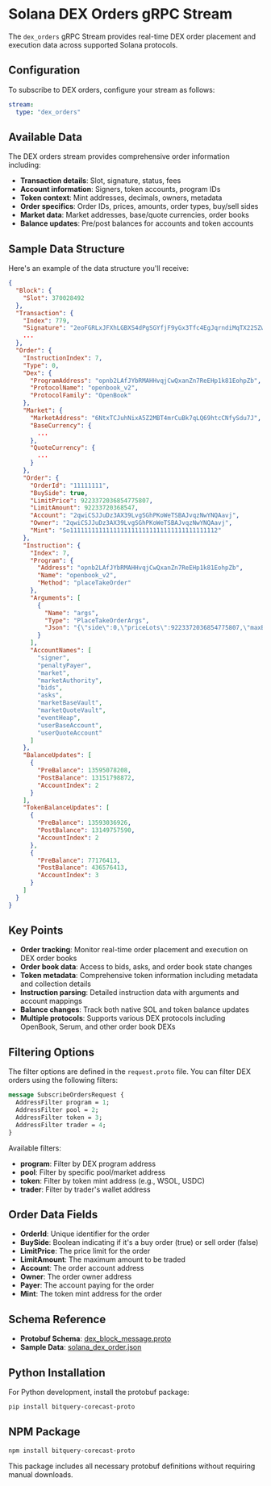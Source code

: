 # Solana DEX Orders gRPC Stream

The `dex_orders` gRPC Stream provides real-time DEX order placement and execution data across supported Solana protocols.

## Configuration

To subscribe to DEX orders, configure your stream as follows:

```yaml
stream:
  type: "dex_orders"
```

## Available Data

The DEX orders stream provides comprehensive order information including:

- **Transaction details**: Slot, signature, status, fees
- **Account information**: Signers, token accounts, program IDs
- **Token context**: Mint addresses, decimals, owners, metadata
- **Order specifics**: Order IDs, prices, amounts, order types, buy/sell sides
- **Market data**: Market addresses, base/quote currencies, order books
- **Balance updates**: Pre/post balances for accounts and token accounts

## Sample Data Structure

Here's an example of the data structure you'll receive:

```json
{
  "Block": {
    "Slot": 370028492
  },
  "Transaction": {
    "Index": 779,
    "Signature": "2eoFGRLxJFXhLGBXS4dPgSGYfjF9yGx3Tfc4EgJqrndiMqTX22SZwaH1E8E8p7333z2CWqofY8YvJgB7DN6hJv1L",
    ...
  },
  "Order": {
    "InstructionIndex": 7,
    "Type": 0,
    "Dex": {
      "ProgramAddress": "opnb2LAfJYbRMAHHvqjCwQxanZn7ReEHp1k81EohpZb",
      "ProtocolName": "openbook_v2",
      "ProtocolFamily": "OpenBook"
    },
    "Market": {
      "MarketAddress": "6NtxTCJuhNixA5Z2MBT4mrCuBk7qLQ69htcCNfySdu7J",
      "BaseCurrency": {
        ...
      },
      "QuoteCurrency": {
        ...
      }
    },
    "Order": {
      "OrderId": "11111111",
      "BuySide": true,
      "LimitPrice": 9223372036854775807,
      "LimitAmount": 92233720368547,
      "Account": "2qwiCSJJuDz3AX39LvgSGhPKoWeTSBAJvqzNwYNQAavj",
      "Owner": "2qwiCSJJuDz3AX39LvgSGhPKoWeTSBAJvqzNwYNQAavj",
      "Mint": "So11111111111111111111111111111111111111112"
    },
    "Instruction": {
      "Index": 7,
      "Program": {
        "Address": "opnb2LAfJYbRMAHHvqjCwQxanZn7ReEHp1k81EohpZb",
        "Name": "openbook_v2",
        "Method": "placeTakeOrder"
      },
      "Arguments": [
        {
          "Name": "args",
          "Type": "PlaceTakeOrderArgs",
          "Json": "{\"side\":0,\"priceLots\":9223372036854775807,\"maxBaseLots\":92233720368547,\"maxQuoteLotsIncludingFees\":443279519,\"orderType\":3,\"limit\":50}"
        }
      ],
      "AccountNames": [
        "signer",
        "penaltyPayer",
        "market",
        "marketAuthority",
        "bids",
        "asks",
        "marketBaseVault",
        "marketQuoteVault",
        "eventHeap",
        "userBaseAccount",
        "userQuoteAccount"
      ]
    },
    "BalanceUpdates": [
      {
        "PreBalance": 13595078208,
        "PostBalance": 13151798872,
        "AccountIndex": 2
      }
    ],
    "TokenBalanceUpdates": [
      {
        "PreBalance": 13593036926,
        "PostBalance": 13149757590,
        "AccountIndex": 2
      },
      {
        "PreBalance": 77176413,
        "PostBalance": 436576413,
        "AccountIndex": 3
      }
    ]
  }
}
```

## Key Points

- **Order tracking**: Monitor real-time order placement and execution on DEX order books
- **Order book data**: Access to bids, asks, and order book state changes
- **Token metadata**: Comprehensive token information including metadata and collection details
- **Instruction parsing**: Detailed instruction data with arguments and account mappings
- **Balance changes**: Track both native SOL and token balance updates
- **Multiple protocols**: Supports various DEX protocols including OpenBook, Serum, and other order book DEXs

## Filtering Options

The filter options are defined in the `request.proto` file. You can filter DEX orders using the following filters:

```protobuf
message SubscribeOrdersRequest {
  AddressFilter program = 1;
  AddressFilter pool = 2;
  AddressFilter token = 3;
  AddressFilter trader = 4;
}
```

Available filters:
- **program**: Filter by DEX program address
- **pool**: Filter by specific pool/market address
- **token**: Filter by token mint address (e.g., WSOL, USDC)
- **trader**: Filter by trader's wallet address


## Order Data Fields

- **OrderId**: Unique identifier for the order
- **BuySide**: Boolean indicating if it's a buy order (true) or sell order (false)
- **LimitPrice**: The price limit for the order
- **LimitAmount**: The maximum amount to be traded
- **Account**: The order account address
- **Owner**: The order owner address
- **Payer**: The account paying for the order
- **Mint**: The token mint address for the order

## Schema Reference

- **Protobuf Schema**: [dex_block_message.proto](https://github.com/bitquery/streaming_protobuf/blob/main/solana/dex_block_message.proto)
- **Sample Data**: [solana_dex_order.json](https://github.com/bitquery/grpc-code-samples/blob/main/data-sample/solana_dex_order.json)

## Python Installation

For Python development, install the protobuf package:

```bash
pip install bitquery-corecast-proto
```

## NPM Package

```bash
npm install bitquery-corecast-proto
```

This package includes all necessary protobuf definitions without requiring manual downloads.

